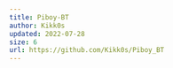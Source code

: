 ```yaml
---
title: Piboy-BT
author: Kikk0s
updated: 2022-07-28
size: 6
url: https://github.com/Kikk0s/Piboy_BT
---
```

